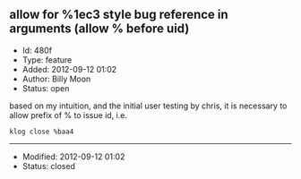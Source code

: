 ## allow for %1ec3 style bug reference in arguments (allow % before uid)
+ Id: 480f
+ Type: feature
+ Added: 2012-09-12 01:02
+ Author: Billy Moon
+ Status: open

based on my intuition, and the initial user testing by chris, it is necessary to allow prefix of % to issue id, i.e.

    klog close %baa4

---
+ Modified: 2012-09-12 01:02
+ Status: closed
